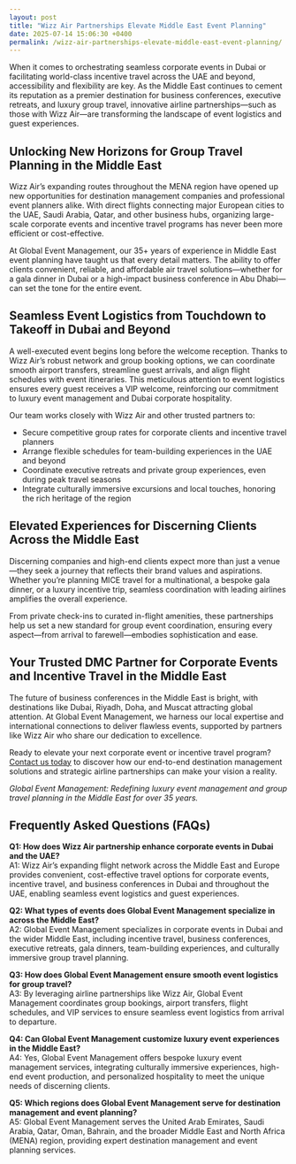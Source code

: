 ```yaml
---
layout: post
title: "Wizz Air Partnerships Elevate Middle East Event Planning"
date: 2025-07-14 15:06:30 +0400
permalink: /wizz-air-partnerships-elevate-middle-east-event-planning/
---
```

When it comes to orchestrating seamless corporate events in Dubai or facilitating world-class incentive travel across the UAE and beyond, accessibility and flexibility are key. As the Middle East continues to cement its reputation as a premier destination for business conferences, executive retreats, and luxury group travel, innovative airline partnerships—such as those with Wizz Air—are transforming the landscape of event logistics and guest experiences.

## Unlocking New Horizons for Group Travel Planning in the Middle East

Wizz Air’s expanding routes throughout the MENA region have opened up new opportunities for destination management companies and professional event planners alike. With direct flights connecting major European cities to the UAE, Saudi Arabia, Qatar, and other business hubs, organizing large-scale corporate events and incentive travel programs has never been more efficient or cost-effective.

At Global Event Management, our 35+ years of experience in Middle East event planning have taught us that every detail matters. The ability to offer clients convenient, reliable, and affordable air travel solutions—whether for a gala dinner in Dubai or a high-impact business conference in Abu Dhabi—can set the tone for the entire event.

## Seamless Event Logistics from Touchdown to Takeoff in Dubai and Beyond

A well-executed event begins long before the welcome reception. Thanks to Wizz Air’s robust network and group booking options, we can coordinate smooth airport transfers, streamline guest arrivals, and align flight schedules with event itineraries. This meticulous attention to event logistics ensures every guest receives a VIP welcome, reinforcing our commitment to luxury event management and Dubai corporate hospitality.

Our team works closely with Wizz Air and other trusted partners to:

- Secure competitive group rates for corporate clients and incentive travel planners  
- Arrange flexible schedules for team-building experiences in the UAE and beyond  
- Coordinate executive retreats and private group experiences, even during peak travel seasons  
- Integrate culturally immersive excursions and local touches, honoring the rich heritage of the region

## Elevated Experiences for Discerning Clients Across the Middle East

Discerning companies and high-end clients expect more than just a venue—they seek a journey that reflects their brand values and aspirations. Whether you’re planning MICE travel for a multinational, a bespoke gala dinner, or a luxury incentive trip, seamless coordination with leading airlines amplifies the overall experience.

From private check-ins to curated in-flight amenities, these partnerships help us set a new standard for group event coordination, ensuring every aspect—from arrival to farewell—embodies sophistication and ease.

## Your Trusted DMC Partner for Corporate Events and Incentive Travel in the Middle East

The future of business conferences in the Middle East is bright, with destinations like Dubai, Riyadh, Doha, and Muscat attracting global attention. At Global Event Management, we harness our local expertise and international connections to deliver flawless events, supported by partners like Wizz Air who share our dedication to excellence.

Ready to elevate your next corporate event or incentive travel program? [Contact us today](https://geventm.com/) to discover how our end-to-end destination management solutions and strategic airline partnerships can make your vision a reality.

*Global Event Management: Redefining luxury event management and group travel planning in the Middle East for over 35 years.*

## Frequently Asked Questions (FAQs)

**Q1: How does Wizz Air partnership enhance corporate events in Dubai and the UAE?**  
A1: Wizz Air’s expanding flight network across the Middle East and Europe provides convenient, cost-effective travel options for corporate events, incentive travel, and business conferences in Dubai and throughout the UAE, enabling seamless event logistics and guest experiences.

**Q2: What types of events does Global Event Management specialize in across the Middle East?**  
A2: Global Event Management specializes in corporate events in Dubai and the wider Middle East, including incentive travel, business conferences, executive retreats, gala dinners, team-building experiences, and culturally immersive group travel planning.

**Q3: How does Global Event Management ensure smooth event logistics for group travel?**  
A3: By leveraging airline partnerships like Wizz Air, Global Event Management coordinates group bookings, airport transfers, flight schedules, and VIP services to ensure seamless event logistics from arrival to departure.

**Q4: Can Global Event Management customize luxury event experiences in the Middle East?**  
A4: Yes, Global Event Management offers bespoke luxury event management services, integrating culturally immersive experiences, high-end event production, and personalized hospitality to meet the unique needs of discerning clients.

**Q5: Which regions does Global Event Management serve for destination management and event planning?**  
A5: Global Event Management serves the United Arab Emirates, Saudi Arabia, Qatar, Oman, Bahrain, and the broader Middle East and North Africa (MENA) region, providing expert destination management and event planning services.

<script type="application/ld+json">
{
  "@context": "https://schema.org",
  "@type": "BlogPosting",
  "headline": "Wizz Air Partnerships Elevate Middle East Event Planning",
  "description": "Explore how Global Event Management leverages Wizz Air partnerships to enhance Middle East event planning, corporate events in Dubai, and incentive travel across the UAE and MENA region.",
  "author": {
    "@type": "Person",
    "name": "Global Event Management"
  },
  "publisher": {
    "@type": "Organization",
    "name": "Global Event Management",
    "logo": {
      "@type": "ImageObject",
      "url": "https://geventm.com/logo.png"
    }
  },
  "datePublished": "2024-06-01",
  "mainEntityOfPage": {
    "@type": "WebPage",
    "@id": "https://geventm.com/blog/wizz-air-partnerships-middle-east-event-planning"
  },
  "keywords": "Middle East event planning, corporate events in Dubai, destination management company, incentive travel UAE, business conferences Middle East, luxury event management, group travel planning, event logistics, cultural experiences, Dubai corporate hospitality"
}
</script>

<script type="application/ld+json">
{
  "@context": "https://schema.org",
  "@type": "FAQPage",
  "mainEntity": [
    {
      "@type": "Question",
      "name": "How does Wizz Air partnership enhance corporate events in Dubai and the UAE?",
      "acceptedAnswer": {
        "@type": "Answer",
        "text": "Wizz Air’s expanding flight network across the Middle East and Europe provides convenient, cost-effective travel options for corporate events, incentive travel, and business conferences in Dubai and throughout the UAE, enabling seamless event logistics and guest experiences."
      }
    },
    {
      "@type": "Question",
      "name": "What types of events does Global Event Management specialize in across the Middle East?",
      "acceptedAnswer": {
        "@type": "Answer",
        "text": "Global Event Management specializes in corporate events in Dubai and the wider Middle East, including incentive travel, business conferences, executive retreats, gala dinners, team-building experiences, and culturally immersive group travel planning."
      }
    },
    {
      "@type": "Question",
      "name": "How does Global Event Management ensure smooth event logistics for group travel?",
      "acceptedAnswer": {
        "@type": "Answer",
        "text": "By leveraging airline partnerships like Wizz Air, Global Event Management coordinates group bookings, airport transfers, flight schedules, and VIP services to ensure seamless event logistics from arrival to departure."
      }
    },
    {
      "@type": "Question",
      "name": "Can Global Event Management customize luxury event experiences in the Middle East?",
      "acceptedAnswer": {
        "@type": "Answer",
        "text": "Yes, Global Event Management offers bespoke luxury event management services, integrating culturally immersive experiences, high-end event production, and personalized hospitality to meet the unique needs of discerning clients."
      }
    },
    {
      "@type": "Question",
      "name": "Which regions does Global Event Management serve for destination management and event planning?",
      "acceptedAnswer": {
        "@type": "Answer",
        "text": "Global Event Management serves the United Arab Emirates, Saudi Arabia, Qatar, Oman, Bahrain, and the broader Middle East and North Africa (MENA) region, providing expert destination management and event planning services."
      }
    }
  ]
}
</script>